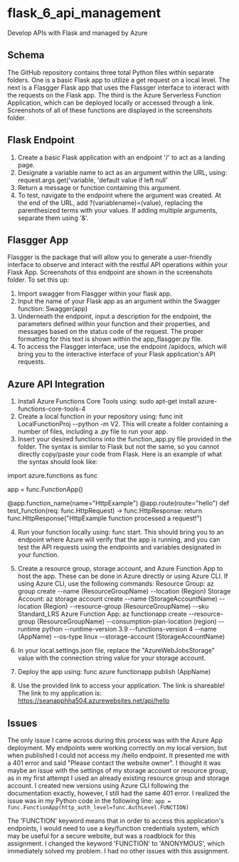 # flask_6_api_management
Develop APIs with Flask and managed by Azure

## Schema

The GitHub repository contains three total Python files within separate folders. One is a basic Flask app to utilize a get request on a local level. The next is a Flasgger Flask app that uses the Flassger interface to interact with the requests on the Flask app. The third is the Azure Serverless Function Application, which can be deployed locally or accessed through a link. Screenshots of all of these functions are displayed in the screenshots folder.

## Flask Endpoint

1. Create a basic Flask application with an endpoint '/' to act as a landing page.
2. Designate a variable name to act as an argument within the URL, using: request.args.get('variable, 'default value if left null'
3. Return a message or function containing this argument.
4. To test, navigate to the endpoint where the argument was created. At the end of the URL, add ?(variablename)=(value), replacing the parenthesized terms with your values. If adding multiple arguments, separate them using '&'.

## Flasgger App

Flasgger is the package that will allow you to generate a user-friendly interface to observe and interact with the restful API operations within your Flask App. Screenshots of this endpoint are shown in the screenshots folder. To set this up:

1. Import swagger from Flasgger within your flask app.
2. Input the name of your Flask app as an argument within the Swagger function: Swagger(app)
3. Underneath the endpoint, input a description for the endpoint, the parameters defined within your function and their properties, and messages based on the status code of the request. The proper formatting for this text is shown within the app_flasgger.py file.
4. To access the Flasgger interface, use the endpoint /apidocs, which will bring you to the interactive interface of your Flask application's API requests.

## Azure API Integration

1. Install Azure Functions Core Tools using: sudo apt-get install azure-functions-core-tools-4
2. Create a local function in your repository using: func init LocalFunctionProj --python -m V2.  This will create a folder containing a number of files, including a .py file to run your app.
3. Insert your desired functions into the function_app.py file provided in the folder. The syntax is similar to Flask but not the same, so you cannot directly copy/paste your code from Flask. Here is an example of what the syntax should look like:

import azure.functions as func

app = func.FunctionApp()

@app.function_name(name="HttpExample")
@app.route(route="hello")
def test_function(req: func.HttpRequest) -> func.HttpResponse:
    return func.HttpResponse("HttpExample function processed a request!")

4. Run your function locally using: func start. This should bring you to an endpoint where Azure will verify that the app is running, and you can test the API requests using the endpoints and variables designated in your function.
5.  Create a resource group, storage account, and Azure Function App to host the app. These can be done in Azure directly or using Azure CLI. If using Azure CLI, use the following commands:
Resource Group: az group create --name (ResourceGroupName) --location (Region)
Storage Account: az storage account create --name (StorageAccountName) --location (Region) --resource-group (ResourceGroupName) --sku Standard_LRS
Azure Function App: az functionapp create --resource-group (ResourceGroupName) --consumption-plan-location (region) --runtime python --runtime-version 3.9 --functions-version 4 --name (AppName) --os-type linux --storage-account (StorageAccountName)

6. In your local.settings.json file, replace the "AzureWebJobsStorage" value with the connection string value for your storage account.
7. Deploy the app using: func azure functionapp publish (AppName)
8. Use the provided link to access your application. The link is shareable! The link to my application is: https://seanapphha504.azurewebsites.net/api/hello

## Issues

The only issue I came across during this process was with the Azure App deployment. My endpoints were working correctly on my local version, but when published I could not access my /hello endpoint. It presented me with a 401 error and said "Please contact the website owner". I thought it was maybe an issue with the settings of my storage account or resource group, as in my first attempt I used an already existing resource group and storage account. I created new versions using Azure CLI following the documentation exactly, however, I still had the same 401 error. I realized the issue was in my Python code in the following line:  ``app = func.FunctionApp(http_auth_level=func.AuthLevel.FUNCTION)`` 

The 'FUNCTION' keyword means that in order to access this application's endpoints, I would need to use a key/function credentials system, which may be useful for a secure website, but was a roadblock for this assignment. I changed the keyword 'FUNCTION' to 'ANONYMOUS', which immediately solved my problem. I had no other issues with this assignment.


